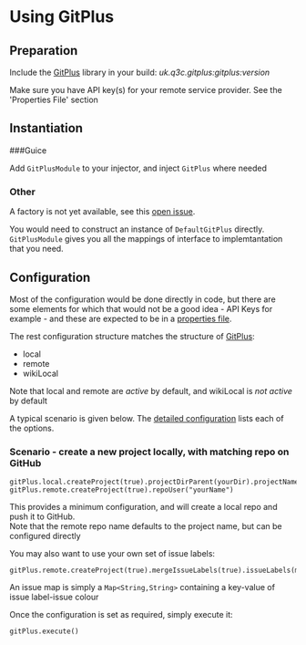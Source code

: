 # Using GitPlus

## Preparation

Include the [GitPlus](https://github.com/davidsowerby/gitplus) library in your build: *uk.q3c.gitplus:gitplus:version*  

Make sure you have API key(s) for your remote service provider.  See the 'Properties File' section

## Instantiation

###Guice

Add `GitPlusModule` to your injector, and inject `GitPlus` where needed 

### Other

A factory is not yet available, see this [open issue](https://github.com/davidsowerby/gitplus/issues/83).  

You would need to construct an instance of `DefaultGitPlus` directly. `GitPlusModule` gives you all the mappings of interface to implemtantation that you need. 

## Configuration

Most of the configuration would be done directly in code, but there are some elements for which that would not be a good idea - API Keys for example - and these are expected to be in a [properties file](build-properties.md).

The rest configuration structure matches the structure of [GitPlus](https://github.com/davidsowerby/gitplus):

- local
- remote
- wikiLocal

Note that local and remote are *active* by default, and wikiLocal is *not active* by default

A typical scenario is given below. The [detailed configuration](gitplus-configuration.md) lists each of the options.

### Scenario - create a new project locally, with matching repo on GitHub

```
gitPlus.local.createProject(true).projectDirParent(yourDir).projectName("myProject")
gitPlus.remote.createProject(true).repoUser("yourName")
```

This provides a minimum configuration, and will create a local repo and push it to GitHub.  
Note that the remote repo name defaults to the project name, but can be configured directly

You may also want to use your own set of issue labels:

```
gitPlus.remote.createProject(true).mergeIssueLabels(true).issueLabels(myIssueMap)
```

An issue map is simply a `Map<String,String>` containing a key-value of issue label-issue colour

Once the configuration is set as required, simply execute it:

```
gitPlus.execute()
```
